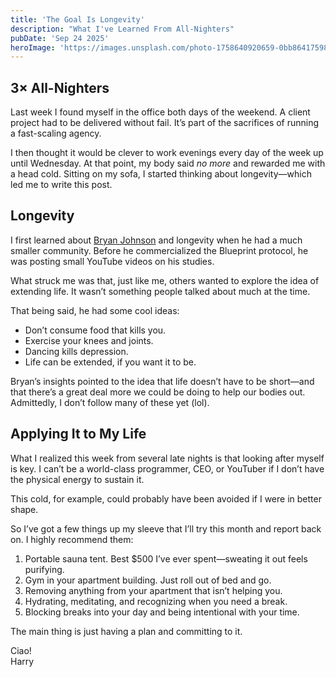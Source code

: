 ```yaml
---
title: 'The Goal Is Longevity'
description: "What I've Learned From All-Nighters"
pubDate: 'Sep 24 2025'
heroImage: 'https://images.unsplash.com/photo-1758640920659-0bb864175983?q=80&w=2671&auto=format&fit=crop&ixlib=rb-4.1.0&ixid=M3wxMjA3fDB8MHxwaG90by1wYWdlfHx8fGVufDB8fHx8fA%3D%3D'
---
```


## 3× All-Nighters  

Last week I found myself in the office both days of the weekend. A client project had to be delivered without fail. It’s part of the sacrifices of running a fast-scaling agency.  

I then thought it would be clever to work evenings every day of the week up until Wednesday. At that point, my body said *no more* and rewarded me with a head cold. Sitting on my sofa, I started thinking about longevity—which led me to write this post.  

## Longevity  

I first learned about [Bryan Johnson](https://www.bryanjohnson.com/) and longevity when he had a much smaller community. Before he commercialized the Blueprint protocol, he was posting small YouTube videos on his studies.  

What struck me was that, just like me, others wanted to explore the idea of extending life. It wasn’t something people talked about much at the time.  

That being said, he had some cool ideas:  

- Don’t consume food that kills you.  
- Exercise your knees and joints.  
- Dancing kills depression.  
- Life can be extended, if you want it to be.  

Bryan’s insights pointed to the idea that life doesn’t have to be short—and that there’s a great deal more we could be doing to help our bodies out. Admittedly, I don’t follow many of these yet (lol).  

## Applying It to My Life  

What I realized this week from several late nights is that looking after myself is key. I can’t be a world-class programmer, CEO, or YouTuber if I don’t have the physical energy to sustain it.  

This cold, for example, could probably have been avoided if I were in better shape.  

So I’ve got a few things up my sleeve that I’ll try this month and report back on. I highly recommend them:  

1. Portable sauna tent. Best $500 I’ve ever spent—sweating it out feels purifying.  
2. Gym in your apartment building. Just roll out of bed and go.  
3. Removing anything from your apartment that isn’t helping you.  
4. Hydrating, meditating, and recognizing when you need a break.  
5. Blocking breaks into your day and being intentional with your time.  

The main thing is just having a plan and committing to it.  

Ciao!  
Harry  
